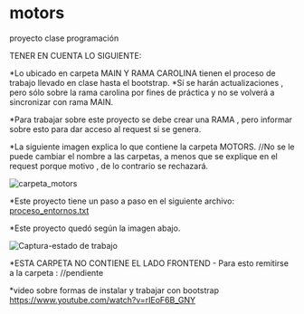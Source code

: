 # motors
proyecto clase programación


TENER EN CUENTA LO SIGUIENTE:

*Lo ubicado en carpeta MAIN Y RAMA CAROLINA tienen el proceso de trabajo llevado en clase hasta el bootstrap.
*Sí se harán actualizaciones , pero sólo sobre la rama carolina por fines de práctica y no se volverá a sincronizar con rama MAIN.

*Para trabajar sobre este proyecto se debe crear una RAMA , pero informar sobre esto para dar acceso al request si se genera. 

*La siguiente imagen explica lo que contiene la carpeta MOTORS. //No se le puede cambiar el nombre a las carpetas, a menos que se explique 
en el request porque motivo , de lo contrario se rechazará. 

![carpeta_motors](https://user-images.githubusercontent.com/93058053/194732418-8f6bb1fe-761c-4fc0-aa48-a3aedcf0a928.png)


*Este proyecto tiene un paso a paso en el siguiente archivo: 
[proceso_entornos.txt](https://github.com/karilunius/motors/files/9740535/proceso_entornos.txt)

*Este proyecto quedó según la imagen abajo.

![Captura-estado de trabajo](https://user-images.githubusercontent.com/93058053/194732530-192bba9c-4df9-412a-99c7-cee0c59c3a13.JPG)


*ESTA CARPETA NO CONTIENE EL LADO FRONTEND - Para esto remitirse a la carpeta : //pendiente


*video sobre formas de instalar y trabajar con bootstrap
https://www.youtube.com/watch?v=rIEoF6B_GNY
